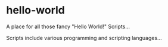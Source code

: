# hello-world
A place for all those fancy "Hello World!" Scripts...

Scripts include various programming and scripting languages...

